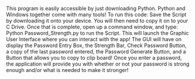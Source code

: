 This program is easily accessible by just downloading Python. Python and Windows together come with many tools! To run this code: Save the Script by downloading it onto your device. You will then need to copy it on to your C Drive. 
Once that is complete, open up a command window, and type: Python Password_Strength.py to run the Script. This will launch the Graphic User Interface where you can interact with the app!
The GUI will have on display the Password Entry Box, the Strength Bar, Check Password Button, a copy of the last password entered, the Password Generate Button, and a Button that allows you to copy to clip board! 
Once you enter a password, the application will provide you with whether or not your password is strong enough and/or what is needed to make it stronger!
